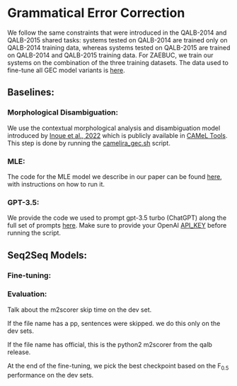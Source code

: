 # Grammatical Error Correction

We follow the same constraints that were introduced in the QALB-2014 and QALB-2015 shared tasks: systems tested on QALB-2014 are trained only on QALB-2014 training data, whereas systems tested on QALB-2015 are trained on QALB-2014 and QALB-2015 training data. For ZAEBUC, we train our systems on the combination of the three training datasets. The data used to fine-tune all GEC model variants is [here](https://github.com/balhafni/arabic-gec/tree/master/data/gec).<br/>


## Baselines:

### Morphological Disambiguation:
We use the contextual morphological analysis and disambiguation model introduced by [Inoue et al., 2022]() which is publicly available in [CAMeL Tools](). This step is done by running the [camelira_gec.sh]() script. 


### MLE:
The code for the MLE model we describe in our paper can be found [here](mle), with instructions on how to run it.


### GPT-3.5:
We provide the code we used to prompt gpt-3.5 turbo (ChatGPT) along the full set of prompts [here](chatgpt_gec.py). Make sure to provide your OpenAI [API_KEY](https://github.com/CAMeL-Lab/arabic-gec/blob/master/gec/chatgpt_gec.py#L12) before running the script.


## Seq2Seq Models:


### Fine-tuning:


### Evaluation:

Talk about the m2scorer skip time on the dev set.

If the file name has a pp, sentences were skipped. we do this only on the dev sets.

If the file name has official, this is the python2 m2scorer from the qalb release.


At the end of the fine-tuning, we pick the best checkpoint based on the F<sub>0.5</sub> performance on the dev sets.
